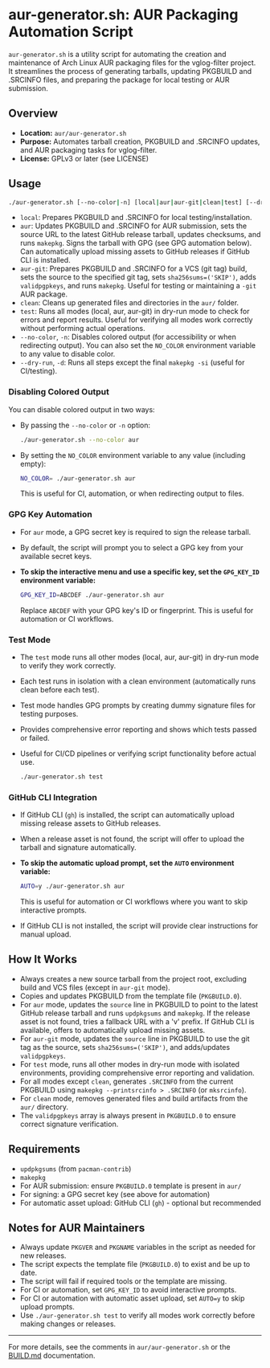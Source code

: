 # aur-generator.sh: AUR Packaging Automation Script

`aur-generator.sh` is a utility script for automating the creation and maintenance of Arch Linux AUR packaging files for the vglog-filter project. It streamlines the process of generating tarballs, updating PKGBUILD and .SRCINFO files, and preparing the package for local testing or AUR submission.

## Overview
- **Location:** `aur/aur-generator.sh`
- **Purpose:** Automates tarball creation, PKGBUILD and .SRCINFO updates, and AUR packaging tasks for vglog-filter.
- **License:** GPLv3 or later (see LICENSE)

## Usage

```sh
./aur-generator.sh [--no-color|-n] [local|aur|aur-git|clean|test] [--dry-run|-d]
```

- `local`: Prepares PKGBUILD and .SRCINFO for local testing/installation.
- `aur`: Updates PKGBUILD and .SRCINFO for AUR submission, sets the source URL to the latest GitHub release tarball, updates checksums, and runs `makepkg`. Signs the tarball with GPG (see GPG automation below). Can automatically upload missing assets to GitHub releases if GitHub CLI is installed.
- `aur-git`: Prepares PKGBUILD and .SRCINFO for a VCS (git tag) build, sets the source to the specified git tag, sets `sha256sums=('SKIP')`, adds `validpgpkeys`, and runs `makepkg`. Useful for testing or maintaining a `-git` AUR package.
- `clean`: Cleans up generated files and directories in the `aur/` folder.
- `test`: Runs all modes (local, aur, aur-git) in dry-run mode to check for errors and report results. Useful for verifying all modes work correctly without performing actual operations.
- `--no-color`, `-n`: Disables colored output (for accessibility or when redirecting output). You can also set the `NO_COLOR` environment variable to any value to disable color.
- `--dry-run`, `-d`: Runs all steps except the final `makepkg -si` (useful for CI/testing).

### Disabling Colored Output

You can disable colored output in two ways:

- By passing the `--no-color` or `-n` option:
  ```sh
  ./aur-generator.sh --no-color aur
  ```
- By setting the `NO_COLOR` environment variable to any value (including empty):
  ```sh
  NO_COLOR= ./aur-generator.sh aur
  ```
  This is useful for CI, automation, or when redirecting output to files.

### GPG Key Automation
- For `aur` mode, a GPG secret key is required to sign the release tarball.
- By default, the script will prompt you to select a GPG key from your available secret keys.
- **To skip the interactive menu and use a specific key, set the `GPG_KEY_ID` environment variable:**

  ```sh
  GPG_KEY_ID=ABCDEF ./aur-generator.sh aur
  ```
  Replace `ABCDEF` with your GPG key's ID or fingerprint. This is useful for automation or CI workflows.

### Test Mode
- The `test` mode runs all other modes (local, aur, aur-git) in dry-run mode to verify they work correctly.
- Each test runs in isolation with a clean environment (automatically runs clean before each test).
- Test mode handles GPG prompts by creating dummy signature files for testing purposes.
- Provides comprehensive error reporting and shows which tests passed or failed.
- Useful for CI/CD pipelines or verifying script functionality before actual use.

  ```sh
  ./aur-generator.sh test
  ```

### GitHub CLI Integration
- If GitHub CLI (`gh`) is installed, the script can automatically upload missing release assets to GitHub releases.
- When a release asset is not found, the script will offer to upload the tarball and signature automatically.
- **To skip the automatic upload prompt, set the `AUTO` environment variable:**

  ```sh
  AUTO=y ./aur-generator.sh aur
  ```
  This is useful for automation or CI workflows where you want to skip interactive prompts.
- If GitHub CLI is not installed, the script will provide clear instructions for manual upload.

## How It Works
- Always creates a new source tarball from the project root, excluding build and VCS files (except in `aur-git` mode).
- Copies and updates PKGBUILD from the template file (`PKGBUILD.0`).
- For `aur` mode, updates the `source` line in PKGBUILD to point to the latest GitHub release tarball and runs `updpkgsums` and `makepkg`. If the release asset is not found, tries a fallback URL with a 'v' prefix. If GitHub CLI is available, offers to automatically upload missing assets.
- For `aur-git` mode, updates the `source` line in PKGBUILD to use the git tag as the source, sets `sha256sums=('SKIP')`, and adds/updates `validpgpkeys`.
- For `test` mode, runs all other modes in dry-run mode with isolated environments, providing comprehensive error reporting and validation.
- For all modes except `clean`, generates `.SRCINFO` from the current PKGBUILD using `makepkg --printsrcinfo > .SRCINFO` (or `mksrcinfo`).
- For `clean` mode, removes generated files and build artifacts from the `aur/` directory.
- The `validpgpkeys` array is always present in `PKGBUILD.0` to ensure correct signature verification.

## Requirements
- `updpkgsums` (from `pacman-contrib`)
- `makepkg`
- For AUR submission: ensure `PKGBUILD.0` template is present in `aur/`
- For signing: a GPG secret key (see above for automation)
- For automatic asset upload: GitHub CLI (`gh`) - optional but recommended

## Notes for AUR Maintainers
- Always update `PKGVER` and `PKGNAME` variables in the script as needed for new releases.
- The script expects the template file (`PKGBUILD.0`) to exist and be up to date.
- The script will fail if required tools or the template are missing.
- For CI or automation, set `GPG_KEY_ID` to avoid interactive prompts.
- For CI or automation with automatic asset upload, set `AUTO=y` to skip upload prompts.
- Use `./aur-generator.sh test` to verify all modes work correctly before making changes or releases.

---
For more details, see the comments in `aur/aur-generator.sh` or the [BUILD.md](BUILD.md) documentation. 